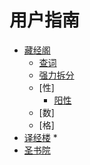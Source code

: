# 用户指南

* [藏经阁](library.md)
  * [查词](dict_search_input.md)
  * [强力拆分](comp_split.md)
  * [性]
    * [阳性](grammar_m.md)
  * [数]
  * [格]
* [译经楼](studio.md)
  * 
* [圣书院](academy.md)